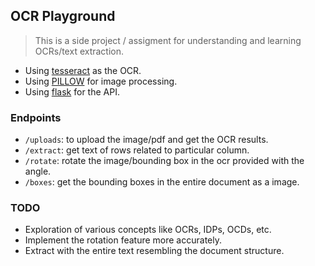 ## OCR Playground

> This is a side project / assigment for understanding and learning OCRs/text extraction.

- Using [tesseract](https://tesseract-ocr.github.io/tessdoc/Installation.html) as the OCR.
- Using [PILLOW](https://pillow.readthedocs.io/en/stable/) for image processing.
- Using [flask](https://flask.palletsprojects.com/en/1.1.x/) for the API.


### Endpoints

- `/uploads`: to upload the image/pdf and get the OCR results.
- `/extract`: get text of rows related to particular column.
- `/rotate`: rotate the image/bounding box in the ocr provided with the angle.
- `/boxes`: get the bounding boxes in the entire document as a image.

### TODO

- Exploration of various concepts like OCRs, IDPs, OCDs, etc.
- Implement the rotation feature more accurately.
- Extract with the entire text resembling the document structure.

